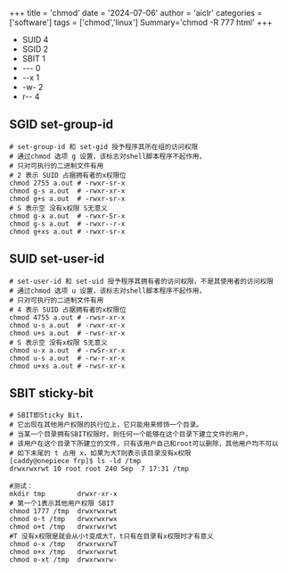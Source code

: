 +++
title = 'chmod'
date = '2024-07-06'
author = 'aiclr'
categories = ['software']
tags = ['chmod','linux']
Summary='chmod -R 777 html'
+++


- SUID 4
- SGID 2
- SBIT 1
- --- 0
- --x 1
- -w- 2
- r-- 4

## SGID set-group-id

```shell
# set-group-id 和 set-gid 授予程序其所在组的访问权限
# 通过chmod 选项 g 设置，该标志对shell脚本程序不起作用，
# 只对可执行的二进制文件有用
# 2 表示 SUID 占据拥有者的x权限位
chmod 2755 a.out # -rwxr-sr-x
chmod g-s a.out  # -rwxr-xr-x
chmod g+s a.out  # -rwxr-sr-x
# S 表示空 没有x权限 S无意义
chmod g-x a.out  # -rwxr-Sr-x
chmod g-s a.out  # -rwxr--r-x
chmod g+xs a.out # -rwxr-sr-x
```

## SUID set-user-id

```shell
# set-user-id 和 set-uid 授予程序其拥有者的访问权限，不是其使用者的访问权限
# 通过chmod 选项 u 设置，该标志对shell脚本程序不起作用，
# 只对可执行的二进制文件有用
# 4 表示 SUID 占据拥有者的x权限位
chmod 4755 a.out # -rwsr-xr-x
chmod u-s a.out  # -rwxr-xr-x
chmod u+s a.out  # -rwsr-xr-x
# S 表示空 没有x权限 S无意义
chmod u-x a.out  # -rwSr-xr-x
chmod u-s a.out  # -rw-r-xr-x
chmod u+xs a.out # -rwsr-xr-x
```

## SBIT sticky-bit

```shell
# SBIT即Sticky Bit，
# 它出现在其他用户权限的执行位上，它只能用来修饰一个目录。
# 当某一个目录拥有SBIT权限时，则任何一个能够在这个目录下建立文件的用户，
# 该用户在这个目录下所建立的文件，只有该用户自己和root可以删除，其他用户均不可以
# 如下末尾的 t 占用 x，如果为大T则表示该目录没有x权限
[caddy@onepiece frp]$ ls -ld /tmp
drwxrwxrwt 10 root root 240 Sep  7 17:31 /tmp

#测试：
mkdir tmp        drwxr-xr-x
# 第一个1表示其他用户权限 SBIT
chmod 1777 /tmp  drwxrwxrwt
chmod o-t /tmp   drwxrwxrwx
chmod o+t /tmp   drwxrwxrwt
#T 没有x权限是就会从小t变成大T，t只有在目录有x权限时才有意义
chmod o-x /tmp   drwxrwxrwT
chmod o+x /tmp   drwxrwxrwt
chmod o-xt /tmp  drwxrwxrw-
```